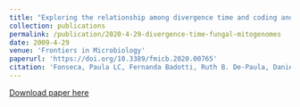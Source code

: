 ```yaml
---
title: "Exploring the relationship among divergence time and coding and non-coding elements in the shaping of fungal mitochondrial genomes"
collection: publications
permalink: /publication/2020-4-29-divergence-time-fungal-mitogenomes
date: 2009-4-29
venue: 'Frontiers in Microbiology'
paperurl: 'https://doi.org/10.3389/fmicb.2020.00765'
citation: 'Fonseca, Paula LC, Fernanda Badotti, Ruth B. De-Paula, Daniel S. Araújo, Dener E. Bortolini, Luiz-Eduardo Del-Bem, Vasco A. Azevedo, Bertram Brenig, Eric RGR Aguiar, and Aristóteles Góes-Neto. &quot;Exploring the relationship among divergence time and coding and non-coding elements in the shaping of fungal mitochondrial genomes.&quot; <i>Frontiers in Microbiology</i> 11 (2020): 765.'
---
```

[Download paper here](http://danielsarj.github.io/files/fmicb-11-00765.pdf)
